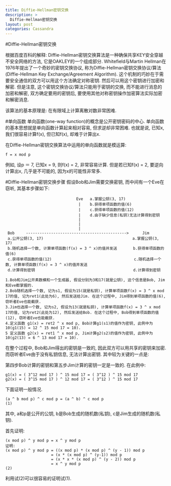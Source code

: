 ```yaml
---
title: Diffie-Hellman密钥交换
description: >
  Diffie-Hellman密钥交换
layout: post
categories: Cassandra
---
```

#Diffie-Hellman密钥交换

根据百度百科的解释: Diffie-Hellman密钥交换算法是一种确保共享KEY安全穿越不安全网络的方法, 它是OAKLEY的一个组成部分. Whitefield与Martin Hellman在1976年提出了一个奇妙的密钥交换协议, 称为Diffie-Hellman密钥交换协议/算法(Diffie-Hellman Key Exchange/Agreement Algorithm). 这个机制的巧妙在于需要安全通信的双方可以用这个方法确定对称密钥. 然后可以用这个密钥进行加密和解密. 但是注意, 这个密钥交换协议/算法只能用于密钥的交换, 而不能进行消息的加密和解密, 双方确定要用的密钥后, 要使用其他对称密钥操作加密算法实际加密和解密消息.

该算法的基本原理是: 在有限域上计算离散对数非常困难.

#单向函数
单向函数(one-way function)的概念是公开密钥密码的中心. 单向函数的基本思想就是单向函数计算起来相对容易, 但求逆却非常困难. 也就是说, 已知x, 我们很容易计算f(x), 但已知f(x), 却难于计算出x.

在Diffie-Hellman密钥交换算法中运用的单向函数就是模运算:

```
f = x mod p
```
例如, 设p ＝ 7, 已知x = 9, 则f(x) = 2, 非常容易计算. 但是若已知f(x) = 2, 要逆向计算出x, 几乎是不可能的, 因为x的可能性非常多.

#Diffie-Hellman密钥交换步骤
假设Bob和Jim需要交换密钥, 而中间有一个Eve在窃听, 其基本步骤如下:

                                   Eve   a.掌握公钥(3, 17)
                                    |    b.获得单项函数的值(6)
                                    |    c.获得单项函数的值(12)
                                    |    d.由于缺少信息(私钥)无法计算得到密钥
                                    |
                                    | 
                                    | 
     Bob     -------------------------------------------->      Jim
     a.公开公钥(3, 17)                                       a.掌握公钥(3, 17)
     b.随机选择一个数, 计算单项函数(f(x) = 3 ^ x)的值并发送       b.获得单项函数的值(6)
     c.获得单项函数的值(12)                                    c.随机选择一个数, 计算单项函数(f(x) = 3 ^ x)的值并发送
     d.计算得到密钥                                           d.计算得到密钥


```
1.Bob和Jim公开素数模和一个生成器, 假设分别为3和17(就是公钥), 这个信息是Bob, Jim和Eve都掌握的. 
2.Bob随机选择一个数, 记为s1, 假设为15(就是私钥), 计算单项函数f(x) = 3 ^ x mod 17的值, 记为ret1(此处为6), 然后发送给Jim. 在这个过程中, Jim得到单项函数的值(6), 窃听者Eve也能截获.
3.Jim也选择一个数, 记为s2, 假设为13(就是私钥), 计算单项函数f(x) = 3 ^ x mod 17的值, 记为ret2(此处为12), 然后发送给Bob. 在这个过程中, Bob得到单项函数的值(12), 窃听者Eve也能截获.
4.定义函数 g1(x) = ret2 ^ x mod p, Bob计算g1(s1)的值作为密钥, 此例中为10(g1(15) = 12 ^ 15 mod 17 = 10).
5 定义函数 g2(x) = ret1 ^ x mod p, Jim计算g2(s2)的值作为密钥, 此例中为10(g2(13) = 6 ^ 13 mod 17 = 10).
```

在整个过程中, Bob和Jim得出的密钥是一致的, 因此双方可以用共享的密钥来加密. 而窃听者Eve由于没有私钥信息, 无法计算出密钥. 其中较为关键的一点是:

第四步Bob计算的密钥和第五步Jim计算的密钥一定是一致的. 在此例中:

```
g1(x) = ( 3^12 mod 17 ) ^ 15 mod 17 = ( 3^12 ) ^ 15 mod 17
g2(x) = ( 3^15 mod 17 ) ^ 12 mod 17 = ( 3^12 ) ^ 15 mod 17
```

下面证明一般情况.

```
(a ^ b mod p) ^ c mod p = (a ^ b) ^ c mod p                           (1)
```
其中, a和p是公开的公钥, b是Bob生成的随机数(私钥), c是Jim生成的随机数(私钥).

首先证明:

```
(x mod p) ^ y mod p = x ^ y mod p
证明:
(x mod p) ^ y mod p = ((x mod p) * (x mod p) ^ (y - 1)) mod p
                    = (x * (x mod p) ^ (y-1)) mod p
                    = (x * x * (x mod p) ^ (y - 2)) mod p
                    = x ^ y mod p                                   (2)
```

利用试(2)可以很容易的证明试(1).




